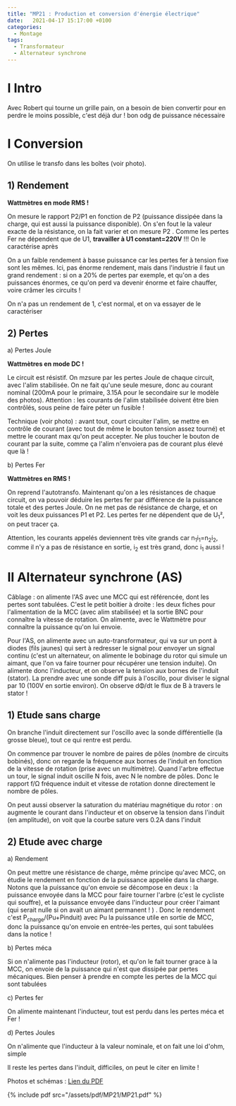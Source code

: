 ```yaml
---
title: "MP21 : Production et conversion d'énergie électrique"
date:   2021-04-17 15:17:00 +0100
categories:
  - Montage
tags:
  - Transformateur
  - Alternateur synchrone
---
```

# I Intro
Avec Robert qui tourne un grille pain, on a besoin de bien convertir pour en perdre le moins possible, c'est déjà dur ! bon odg de puissance nécessaire
# I Conversion

On utilise le transfo dans les boîtes (voir photo). 

## 1) Rendement

**Wattmètres en mode RMS !**

On mesure le rapport P2/P1 en fonction de P2 (puissance dissipée dans la charge, qui est aussi la puissance disponible). On s'en fout le la valeur exacte de la résistance, on la fait varier et on mesure P2 . Comme les pertes Fer ne dépendent que de U1, **travailler à U1 constant=220V** !!! On le caractérise après

On a un faible rendement à basse puissance car les pertes fer à tension fixe sont les mêmes. Ici, pas énorme rendement, mais dans l'industrie il faut un grand rendement : si on a 20% de pertes par exemple, et qu'on a des puissances énormes, ce qu'on perd va devenir énorme et faire chauffer, voire crâmer les circuits !

On n'a pas un rendement de 1, c'est normal, et on va essayer de le caractériser

## 2) Pertes
a) Pertes Joule

**Wattmètres en mode DC !**

Le circuit est résistif. On mzsure par les pertes Joule de chaque circuit, avec l'alim stabilisée. On ne fait qu'une seule mesure, donc au courant nominal (200mA pour le primaire, 3.15A pour le secondaire sur le modèle des photos). Attention : les courants de l'alim stabilisée doivent être bien contrôlés, sous peine de faire péter un fusible ! 

Technique (voir photo) : avant tout, court circuiter l'alim, se mettre en contrôle de courant (avec tout de même le bouton tension assez tourné) et mettre le courant max qu'on peut accepter. Ne plus toucher le bouton de courant par la suite, comme ça l'alim n'envoiera pas de courant plus élevé que là !

b) Pertes Fer

**Wattmètres en RMS !**

On reprend l'autotransfo. Maintenant qu'on a les résistances de chaque circuit, on va pouvoir déduire les pertes fer par différence de la puissance totale et des pertes Joule. On ne met pas de résistance de charge, et on voit les deux puissances P1 et P2. Les pertes fer ne dépendent que de U<sub>1</sub>², on peut tracer ça. 

Attention, les courants appelés deviennent très vite grands car n<sub>1</sub>i<sub>1</sub>=n<sub>2</sub>i<sub>2</sub>, comme il n'y a pas de résistance en sortie, i<sub>2</sub> est très grand, donc i<sub>1</sub> aussi !



# II Alternateur synchrone (AS)

Câblage : on alimente l'AS avec une MCC qui est référencée, dont les pertes sont tabulées. C'est le petit boitier à droite : les deux fiches pour l'alimentation de la MCC (avec alim stabilisée) et la sortie BNC pour connaître la vitesse de rotation. On alimente, avec le Wattmètre pour connaître la puissance qu'on lui envoie.

Pour l'AS, on alimente avec un auto-transformateur, qui va sur un pont à diodes (fils jaunes) qui sert à redresser le signal pour envoyer un signal continu (c'est un alternateur, on alimente le bobinage du rotor qui simule un aimant, que l'on va faire tourner pour récupérer une tension induite). On alimente donc l'inducteur, et on observe la tension aux bornes de l'induit (stator). La prendre avec une sonde diff puis à l'oscillo, pour diviser le signal par 10 (100V en sortie environ). On observe d&Phi;/dt le flux de B à travers le stator ! 

## 1) Etude sans charge
On branche l'induit directement sur l'oscillo avec la sonde différentielle (la grosse bleue), tout ce qui rentre est perdu. 

On commence par trouver le nombre de paires de pôles (nombre de circuits bobinés), donc on regarde la fréquence aux bornes de l'induit en fonction de la vitesse de rotation (prise avec un multimètre). Quand l'arbre effectue un tour, le signal induit oscille N fois, avec N le nombre de pôles. Donc le rapport f/&Omega; fréquence induit et vitesse de rotation donne directement le nombre de pôles. 

On peut aussi observer la saturation du matériau magnétique du rotor : on augmente le courant dans l'inducteur et on observe la tension dans l'induit (en amplitude), on voit que la courbe sature vers 0.2A dans l'induit

## 2) Etude avec charge
a) Rendement

On peut mettre une résistance de charge, même principe qu'avec MCC, on étudie le rendement en fonction de la puissance appelée dans la charge. Notons que la puissance qu'on envoie se décompose en deux : la puissance envoyée dans la MCC pour faire tourner l'arbre (c'est le cycliste qui souffre), et la puissance envoyée dans l'inducteur pour créer l'aimant (qui serait nulle si on avait un aimant permanent ! ) . Donc le rendement c'est P<sub>charge</sub>/(Pu+Pinduit) avec Pu la puissance utile en sortie de MCC, donc la puissance qu'on envoie en entrée-les pertes, qui sont tabulées dans la notice ! 

b) Pertes méca

Si on n'alimente pas l'inducteur (rotor), et qu'on le fait tourner grace à la MCC, on envoie de la puissance qui n'est que dissipée par pertes mécaniques. Bien penser à prendre en compte les pertes de la MCC qui sont tabulées

c) Pertes fer

On alimente maintenant l'inducteur, tout est perdu dans les pertes méca et Fer !

d) Pertes Joules

On n'alimente que l'inducteur à la valeur nominale, et on fait une loi d'ohm, simple

Il reste les pertes dans l'induit, difficiles, on peut le citer en limite !

 Photos et schémas : [Lien du PDF](/assets/pdf/MP21/MP21.pdf)

{% include pdf src="/assets/pdf/MP21/MP21.pdf" %}
